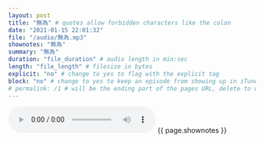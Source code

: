 ```yaml
---
layout: post
title: "無為" # quotes allow forbidden characters like the colon
date: "2021-01-15 22:01:32"
file: "/audio/無為.mp3"
shownotes: "無為"
summary: "無為"
duration: "file_duration" # audio length in min:sec
length: "file_length" # filesize in bytes
explicit: "no" # change to yes to flag with the explicit tag
block: "no" # change to yes to keep an episode from showing up in iTunes
# permalink: /1 # will be the ending part of the pages URL, delete to default to the title
---
```


<audio controls>
<source src="{{site.url}}{{site.baseurl}}{{ page.file }}" type="audio/x-mp3">
Your browser does not support the audio element.
</audio>
{{ page.shownotes }}
